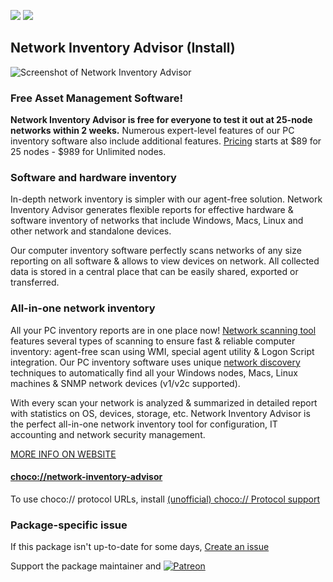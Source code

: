 [![](https://img.shields.io/chocolatey/v/network-inventory-advisor?color=green&label=network-inventory-advisor)](https://chocolatey.org/packages/network-inventory-advisor) [![](https://img.shields.io/chocolatey/dt/network-inventory-advisor)](https://chocolatey.org/packages/network-inventory-advisor)

## Network Inventory Advisor (Install)

![Screenshot of Network Inventory Advisor](http://www.network-inventory-advisor.com/images/screenshots/soft-hard-inventory.png)

### Free Asset Management Software!

**Network Inventory Advisor is free for everyone to test it out at 25-node networks within 2 weeks.** Numerous expert-level features of our PC inventory software also include additional features. [Pricing](https://www.network-inventory-advisor.com/pricing.html) starts at $89 for 25 nodes - $989 for Unlimited nodes.

### Software and hardware inventory

In-depth network inventory is simpler with our agent-free solution. Network Inventory Advisor generates flexible reports for effective hardware & software inventory of networks that include Windows, Macs, Linux and other network and standalone devices.

Our computer inventory software perfectly scans networks of any size reporting on all software & allows to view devices on network. All collected data is stored in a central place that can be easily shared, exported or transferred.

### All-in-one network inventory

All your PC inventory reports are in one place now! [Network scanning tool](https://www.network-inventory-advisor.com/network-inventory-scanner.html) features several types of scanning to ensure fast & reliable computer inventory: agent-free scan using WMI, special agent utility & Logon Script integration. Our PC inventory software uses unique [network discovery](https://www.network-inventory-advisor.com/network-discovery-tool.html) techniques to automatically find all your Windows nodes, Macs, Linux machines & SNMP network devices (v1/v2c supported).

With every scan your network is analyzed & summarized in detailed report with statistics on OS, devices, storage, etc. Network Inventory Advisor is the perfect all-in-one network inventory tool for configuration, IT accounting and network security management.

[MORE INFO ON WEBSITE](https://www.network-inventory-advisor.com/pc-inventory.html)

#### [choco://network-inventory-advisor](choco://network-inventory-advisor)
To use choco:// protocol URLs, install [(unofficial) choco:// Protocol support ](https://chocolatey.org/packages/choco-protocol-support)

### Package-specific issue
If this package isn't up-to-date for some days, [Create an issue](https://github.com/tunisiano187/Chocolatey-packages/issues/new/choose)

Support the package maintainer and [![Patreon](https://cdn.jsdelivr.net/gh/tunisiano187/Chocolatey-packages@d15c4e19c709e7148588d4523ffc6dd3cd3c7e5e/icons/patreon.png)](https://www.patreon.com/tunisiano)
